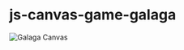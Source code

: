 # js-canvas-game-galaga

![Galaga Canvas](http://cpichardo.com/img/screenshot-galata-js-canvas-game.png "Galaga Javascript Canvas Game")
